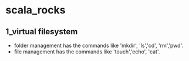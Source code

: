 # scala_rocks

## 1_virtual filesystem
* folder management has the commands like 'mkdir', 'ls','cd', 'rm','pwd'.
* file management has the commands like 'touch','echo', 'cat'.
